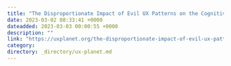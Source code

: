 ```yaml
---
title: "The Disproportionate Impact of Evil UX Patterns on the Cognitively Disabled Community"
date: 2023-03-02 08:33:41 +0000
dateadded: 2023-03-03 00:00:55 +0000
description: ""
link: "https://uxplanet.org/the-disproportionate-impact-of-evil-ux-patterns-on-the-cognitively-disabled-community-c6b9eee71682?source=rss----819cc2aaeee0---4"
category:
directory: _directory/ux-planet.md
---
```

